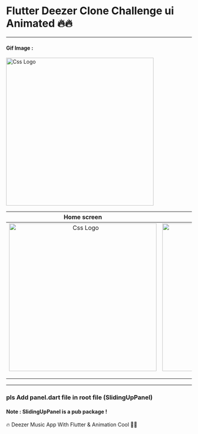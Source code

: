 # Flutter Deezer Clone Challenge ui Animated 🔥🔥
<hr>
<h4> Gif Image : </h4>
 <img src="https://user-images.githubusercontent.com/69757558/136546271-16ab7e51-ce1d-48c0-a15b-499a2f0d4a8f.gif" alt="Css Logo" with="200" height="400"/>






 
 
 
 

<table>
<thead>
<tr>
<th align="center">Home screen</th>
<th align="center">screen</th>
<th align="center">screen </th>
  <th align="center">screen </th>

 
 
</tr>
 
 
</thead>
<tbody>
 
 
<tr>
  
<td align="center">
  <a target="_blank" rel="" href="https://user-images.githubusercontent.com/69757558/136543861-a6b77212-365c-4e2d-9898-558286055f4f.png">
        <img src="https://user-images.githubusercontent.com/69757558/136543861-a6b77212-365c-4e2d-9898-558286055f4f.png" alt="Css Logo" with="200" height="400"/>

  </a></td>
 
 
  
<td align="center">
 
 
  <a target="_blank" rel="" href="https://user-images.githubusercontent.com/69757558/136543876-9caa5ba7-e3ff-4ae8-ba16-29e10f2dafd4.png">
      <img src="https://user-images.githubusercontent.com/69757558/136543876-9caa5ba7-e3ff-4ae8-ba16-29e10f2dafd4.png" alt="Css Logo" with="200" height="400"/>

  </a></td>
  
 
 
 
  
  <td align="center">
  <a target="_blank" rel="" href="https://user-images.githubusercontent.com/69757558/136543882-0a957a96-67e1-4b8f-b8f7-2aee9a771352.png">
      <img src="https://user-images.githubusercontent.com/69757558/136543882-0a957a96-67e1-4b8f-b8f7-2aee9a771352.png" alt="Css Logo" with="200" height="400"/>

   
   
  </a></td>
  
  
  <td align="center">
  <a target="_blank" rel="" href="https://user-images.githubusercontent.com/69757558/136543893-4c548706-5fd9-4cf4-8619-1c79f636c9be.png">
      <img src="https://user-images.githubusercontent.com/69757558/136543893-4c548706-5fd9-4cf4-8619-1c79f636c9be.png" alt="Css Logo" with="200" height="400"/>

  </a></td>
  
 
  
  
</tr>
</tbody>
</table>
<hr>
<h3>pls Add panel.dart file in root file (SlidingUpPanel) </h3>
<h4>Note : SlidingUpPanel is a pub package ! </h4>

🔥 Deezer Music App With Flutter &amp; Animation Cool 🚀🚀



